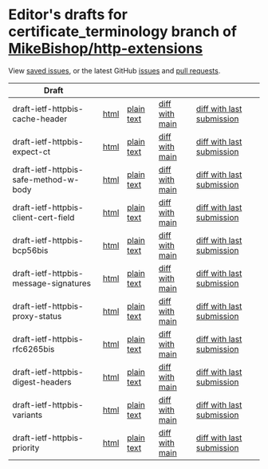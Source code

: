 # Editor's drafts for certificate_terminology branch of [MikeBishop/http-extensions](https://github.com/MikeBishop/http-extensions/tree/certificate_terminology)

View [saved issues](issues.html), or the latest GitHub [issues](https://github.com/MikeBishop/http-extensions/issues) and [pull requests](https://github.com/MikeBishop/http-extensions/pulls).

| Draft |     |     |     |     |
| ----- | --- | --- | --- | --- |
| draft-ietf-httpbis-cache-header |[html](./draft-ietf-httpbis-cache-header.html) |[plain text](./draft-ietf-httpbis-cache-header.txt) |[diff with main](https://tools.ietf.org/rfcdiff?url1=https://MikeBishop.github.io/http-extensions/draft-ietf-httpbis-cache-header.txt&amp;url2=https://MikeBishop.github.io/http-extensions/certificate_terminology/draft-ietf-httpbis-cache-header.txt) |[diff with last submission](https://tools.ietf.org/rfcdiff?url1=https://tools.ietf.org/id/draft-ietf-httpbis-cache-header.txt&amp;url2=https://MikeBishop.github.io/http-extensions/certificate_terminology/draft-ietf-httpbis-cache-header.txt) |
| draft-ietf-httpbis-expect-ct |[html](./draft-ietf-httpbis-expect-ct.html) |[plain text](./draft-ietf-httpbis-expect-ct.txt) |[diff with main](https://tools.ietf.org/rfcdiff?url1=https://MikeBishop.github.io/http-extensions/draft-ietf-httpbis-expect-ct.txt&amp;url2=https://MikeBishop.github.io/http-extensions/certificate_terminology/draft-ietf-httpbis-expect-ct.txt) |[diff with last submission](https://tools.ietf.org/rfcdiff?url1=https://tools.ietf.org/id/draft-ietf-httpbis-expect-ct.txt&amp;url2=https://MikeBishop.github.io/http-extensions/certificate_terminology/draft-ietf-httpbis-expect-ct.txt) |
| draft-ietf-httpbis-safe-method-w-body |[html](./draft-ietf-httpbis-safe-method-w-body.html) |[plain text](./draft-ietf-httpbis-safe-method-w-body.txt) |[diff with main](https://tools.ietf.org/rfcdiff?url1=https://MikeBishop.github.io/http-extensions/draft-ietf-httpbis-safe-method-w-body.txt&amp;url2=https://MikeBishop.github.io/http-extensions/certificate_terminology/draft-ietf-httpbis-safe-method-w-body.txt) |[diff with last submission](https://tools.ietf.org/rfcdiff?url1=https://tools.ietf.org/id/draft-ietf-httpbis-safe-method-w-body.txt&amp;url2=https://MikeBishop.github.io/http-extensions/certificate_terminology/draft-ietf-httpbis-safe-method-w-body.txt) |
| draft-ietf-httpbis-client-cert-field |[html](./draft-ietf-httpbis-client-cert-field.html) |[plain text](./draft-ietf-httpbis-client-cert-field.txt) |[diff with main](https://tools.ietf.org/rfcdiff?url1=https://MikeBishop.github.io/http-extensions/draft-ietf-httpbis-client-cert-field.txt&amp;url2=https://MikeBishop.github.io/http-extensions/certificate_terminology/draft-ietf-httpbis-client-cert-field.txt) |[diff with last submission](https://tools.ietf.org/rfcdiff?url1=https://tools.ietf.org/id/draft-ietf-httpbis-client-cert-field.txt&amp;url2=https://MikeBishop.github.io/http-extensions/certificate_terminology/draft-ietf-httpbis-client-cert-field.txt) |
| draft-ietf-httpbis-bcp56bis |[html](./draft-ietf-httpbis-bcp56bis.html) |[plain text](./draft-ietf-httpbis-bcp56bis.txt) |[diff with main](https://tools.ietf.org/rfcdiff?url1=https://MikeBishop.github.io/http-extensions/draft-ietf-httpbis-bcp56bis.txt&amp;url2=https://MikeBishop.github.io/http-extensions/certificate_terminology/draft-ietf-httpbis-bcp56bis.txt) |[diff with last submission](https://tools.ietf.org/rfcdiff?url1=https://tools.ietf.org/id/draft-ietf-httpbis-bcp56bis.txt&amp;url2=https://MikeBishop.github.io/http-extensions/certificate_terminology/draft-ietf-httpbis-bcp56bis.txt) |
| draft-ietf-httpbis-message-signatures |[html](./draft-ietf-httpbis-message-signatures.html) |[plain text](./draft-ietf-httpbis-message-signatures.txt) |[diff with main](https://tools.ietf.org/rfcdiff?url1=https://MikeBishop.github.io/http-extensions/draft-ietf-httpbis-message-signatures.txt&amp;url2=https://MikeBishop.github.io/http-extensions/certificate_terminology/draft-ietf-httpbis-message-signatures.txt) |[diff with last submission](https://tools.ietf.org/rfcdiff?url1=https://tools.ietf.org/id/draft-ietf-httpbis-message-signatures.txt&amp;url2=https://MikeBishop.github.io/http-extensions/certificate_terminology/draft-ietf-httpbis-message-signatures.txt) |
| draft-ietf-httpbis-proxy-status |[html](./draft-ietf-httpbis-proxy-status.html) |[plain text](./draft-ietf-httpbis-proxy-status.txt) |[diff with main](https://tools.ietf.org/rfcdiff?url1=https://MikeBishop.github.io/http-extensions/draft-ietf-httpbis-proxy-status.txt&amp;url2=https://MikeBishop.github.io/http-extensions/certificate_terminology/draft-ietf-httpbis-proxy-status.txt) |[diff with last submission](https://tools.ietf.org/rfcdiff?url1=https://tools.ietf.org/id/draft-ietf-httpbis-proxy-status.txt&amp;url2=https://MikeBishop.github.io/http-extensions/certificate_terminology/draft-ietf-httpbis-proxy-status.txt) |
| draft-ietf-httpbis-rfc6265bis |[html](./draft-ietf-httpbis-rfc6265bis.html) |[plain text](./draft-ietf-httpbis-rfc6265bis.txt) |[diff with main](https://tools.ietf.org/rfcdiff?url1=https://MikeBishop.github.io/http-extensions/draft-ietf-httpbis-rfc6265bis.txt&amp;url2=https://MikeBishop.github.io/http-extensions/certificate_terminology/draft-ietf-httpbis-rfc6265bis.txt) |[diff with last submission](https://tools.ietf.org/rfcdiff?url1=https://tools.ietf.org/id/draft-ietf-httpbis-rfc6265bis.txt&amp;url2=https://MikeBishop.github.io/http-extensions/certificate_terminology/draft-ietf-httpbis-rfc6265bis.txt) |
| draft-ietf-httpbis-digest-headers |[html](./draft-ietf-httpbis-digest-headers.html) |[plain text](./draft-ietf-httpbis-digest-headers.txt) |[diff with main](https://tools.ietf.org/rfcdiff?url1=https://MikeBishop.github.io/http-extensions/draft-ietf-httpbis-digest-headers.txt&amp;url2=https://MikeBishop.github.io/http-extensions/certificate_terminology/draft-ietf-httpbis-digest-headers.txt) |[diff with last submission](https://tools.ietf.org/rfcdiff?url1=https://tools.ietf.org/id/draft-ietf-httpbis-digest-headers.txt&amp;url2=https://MikeBishop.github.io/http-extensions/certificate_terminology/draft-ietf-httpbis-digest-headers.txt) |
| draft-ietf-httpbis-variants |[html](./draft-ietf-httpbis-variants.html) |[plain text](./draft-ietf-httpbis-variants.txt) |[diff with main](https://tools.ietf.org/rfcdiff?url1=https://MikeBishop.github.io/http-extensions/draft-ietf-httpbis-variants.txt&amp;url2=https://MikeBishop.github.io/http-extensions/certificate_terminology/draft-ietf-httpbis-variants.txt) |[diff with last submission](https://tools.ietf.org/rfcdiff?url1=https://tools.ietf.org/id/draft-ietf-httpbis-variants.txt&amp;url2=https://MikeBishop.github.io/http-extensions/certificate_terminology/draft-ietf-httpbis-variants.txt) |
| draft-ietf-httpbis-priority |[html](./draft-ietf-httpbis-priority.html) |[plain text](./draft-ietf-httpbis-priority.txt) |[diff with main](https://tools.ietf.org/rfcdiff?url1=https://MikeBishop.github.io/http-extensions/draft-ietf-httpbis-priority.txt&amp;url2=https://MikeBishop.github.io/http-extensions/certificate_terminology/draft-ietf-httpbis-priority.txt) |[diff with last submission](https://tools.ietf.org/rfcdiff?url1=https://tools.ietf.org/id/draft-ietf-httpbis-priority.txt&amp;url2=https://MikeBishop.github.io/http-extensions/certificate_terminology/draft-ietf-httpbis-priority.txt) |

